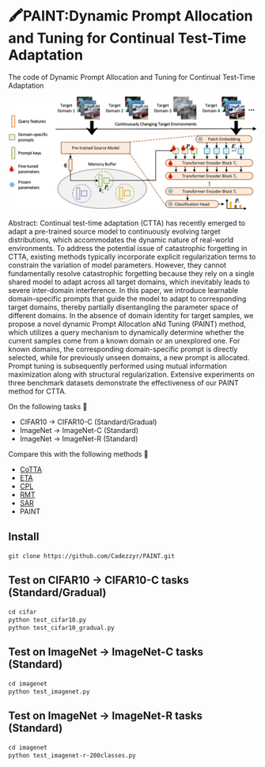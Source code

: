 # 🖍PAINT:Dynamic Prompt Allocation and Tuning for Continual Test-Time Adaptation #
The code of Dynamic Prompt Allocation and Tuning for Continual Test-Time Adaptation

![image](/PAINT/pic/framework.png)

Abstract: Continual test-time adaptation (CTTA) has recently emerged to adapt a pre-trained source model to continuously evolving target distributions, which accommodates the dynamic nature of real-world environments. To address the potential issue of catastrophic forgetting in CTTA, existing methods typically incorporate explicit regularization terms to constrain the variation of model parameters. However, they cannot fundamentally resolve catastrophic forgetting because they rely on a single shared model to adapt across all target domains, which inevitably leads to severe inter-domain interference. In this paper, we introduce learnable domain-specific prompts that guide the model to adapt to corresponding target domains, thereby partially disentangling the parameter space of different domains. In the absence of domain identity for target samples, we propose a novel dynamic Prompt AllocatIon aNd Tuning (PAINT) method, which utilizes a query mechanism to dynamically determine whether the current samples come from a known domain or an unexplored one. For known domains, the corresponding domain-specific prompt is directly selected, while for previously unseen domains, a new prompt is allocated. Prompt tuning is subsequently performed using mutual information maximization along with structural regularization. Extensive experiments on three benchmark datasets demonstrate the effectiveness of our PAINT method for CTTA. 

On the following tasks 🌅
+ CIFAR10 -> CIFAR10-C (Standard/Gradual)
+ ImageNet -> ImageNet-C (Standard)
+ ImageNet -> ImageNet-R (Standard)

Compare this with the following methods 🌈
+ [CoTTA](https://arxiv.org/abs/2203.13591)
+ [ETA](https://arxiv.org/abs/2204.02610)
+ [CPL](https://arxiv.org/abs/2207.09640)
+ [RMT](https://arxiv.org/abs/2211.13081)
+ [SAR](https://arxiv.org/abs/2302.12400)
+ PAINT

## Install ##
```git clone https://github.com/Cadezzyr/PAINT.git```  
## Test on CIFAR10 -> CIFAR10-C tasks (Standard/Gradual) ##
```
cd cifar
python test_cifar10.py
python test_cifar10_gradual.py
```
## Test on ImageNet -> ImageNet-C tasks (Standard) ##
```
cd imagenet
python test_imagenet.py
```
## Test on ImageNet -> ImageNet-R tasks (Standard) ##
```
cd imagenet
python test_imagenet-r-200classes.py
```



